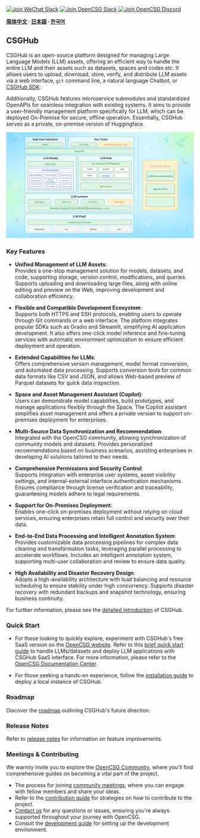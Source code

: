 
[![Join WeChat Slack](https://img.shields.io/badge/wechat-join_chat-white.svg?logo=wechat&style=social)](./docs/images/wechat-assistant-new.png)
[![Join OpenCSG Slack](https://img.shields.io/badge/slack-join_chat-white.svg?logo=slack&style=social)](https://join.slack.com/t/opencsghq/shared_invite/zt-2fmtem7hs-s_RmMeoOIoF1qzslql2q~A)
[![Join OpenCSG Discord](https://img.shields.io/badge/discord-join_chat-white.svg?logo=discord&style=social)](https://discord.gg/bXnu4C9BkR)

**[简体中文](README_zh.md) ∙ [日本語](README_jp.md) ∙ [한국어](README_kr.md)**

## CSGHub

CSGHub is an open-source platform designed for managing Large Language Models (LLM) assets, offering an efficient way to handle the entire LLM and their assets such as datasets, spaces and codes etc. It allows users to upload, download, store, verify, and distribute LLM assets via a web interface, `git` command line, a natural language Chatbot, or [CSGHub SDK](https://github.com/OpenCSGs/csghub-sdk).

Additionally, CSGHub features microservice submodules and standardized OpenAPIs for seamless integration with existing systems. It aims to provide a user-friendly management platform specifically for LLM, which can be deployed On-Premise for secure, offline operation. Essentially, CSGHub serves as a private, on-premise version of Huggingface.

![CSGHub](./docs/images/csghub_framework.png)

### Key Features

- **Unified Management of LLM Assets**:  
  Provides a one-stop management solution for models, datasets, and code, supporting storage, version control, modifications, and queries. Supports uploading and downloading large files, along with online editing and preview on the Web, improving development and collaboration efficiency.

- **Flexible and Compatible Development Ecosystem**:  
  Supports both HTTPS and SSH protocols, enabling users to operate through Git commands or a web interface. The platform integrates popular SDKs such as Gradio and Streamlit, simplifying AI application development. It also offers one-click model inference and fine-tuning services with automatic environment optimization to ensure efficient deployment and operation.

- **Extended Capabilities for LLMs**:  
  Offers comprehensive version management, model format conversion, and automated data processing. Supports conversion tools for common data formats like CSV and JSON, and allows Web-based preview of Parquet datasets for quick data inspection.

- **Space and Asset Management Assistant (Copilot)**:  
  Users can demonstrate model capabilities, build prototypes, and manage applications flexibly through the Space. The Copilot assistant simplifies asset management and offers a private version to support on-premises deployment for enterprises.

- **Multi-Source Data Synchronization and Recommendation**:  
  Integrated with the OpenCSG community, allowing synchronization of community models and datasets. Provides personalized recommendations based on business scenarios, assisting enterprises in developing AI solutions tailored to their needs.

- **Comprehensive Permissions and Security Control**:  
  Supports integration with enterprise user systems, asset visibility settings, and internal-external interface authentication mechanisms. Ensures compliance through license verification and traceability, guaranteeing models adhere to legal requirements.

- **Support for On-Premises Deployment**:  
  Enables one-click on-premises deployment without relying on cloud services, ensuring enterprises retain full control and security over their data.

- **End-to-End Data Processing and Intelligent Annotation System**:  
  Provides customizable data processing pipelines for complex data cleaning and transformation tasks, leveraging parallel processing to accelerate workflows. Includes an intelligent annotation system, supporting multi-user collaboration and review to ensure data quality.

- **High Availability and Disaster Recovery Design**:  
  Adopts a high-availability architecture with load balancing and resource scheduling to ensure stability under high concurrency. Supports disaster recovery with redundant backups and snapshot technology, ensuring business continuity.

For further information, please see the [detailed introduction](./docs/detailed_intro_en.md) of CSGHub.

### Quick Start

- For those looking to quickly explore, experiment with CSGHub's free SaaS version on the [OpenCSG website](https://opencsg.com). Refer to this [brief quick start guide](./docs/csghub_saas_en.md) to handle LLMs/datasets and deploy LLM applications with CSGHub SaaS interface.
For more information, please refer to the [OpenCSG Documentation Center](https://opencsg.com/docs/en/intro).

- For those seeking a hands-on experience, follow the [installation guide](https://github.com/OpenCSGs/csghub-installer) to deploy a local instance of CSGHub.

### Roadmap

Discover the [roadmap](./docs/roadmap_en.md) outlining CSGHub's future direction.

### Release Notes

Refer to [release notes](./docs/release_notes.md) for information on feature improvements.

### Meetings & Contributing

We warmly invite you to explore the [OpenCSG Community](https://github.com/OpenCSGs/community), where you'll find comprehensive guides on becoming a vital part of the project.

- The process for joining [community meetings](https://github.com/OpenCSGs/community?tab=readme-ov-file#community-meeting), where you can engage with fellow members and share your ideas.
- Refer to the [contribution guide](https://github.com/OpenCSGs/community/blob/main/guidelines/CONTRIBUTING_en.md) for strategies on how to contribute to the project.
- [Contact us](https://github.com/OpenCSGs/community?tab=readme-ov-file#questions-and-issues) for any questions or issues, ensuring you're always supported throughout your journey with OpenCSG.
- Consult the [development guide](./docs/setup_en.md) for setting up the development environment.
